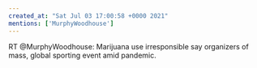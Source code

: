 ```yaml
---
created_at: "Sat Jul 03 17:00:58 +0000 2021"
mentions: ['MurphyWoodhouse']
---
```


RT @MurphyWoodhouse: Marijuana use irresponsible say organizers of mass, global sporting event amid pandemic.
